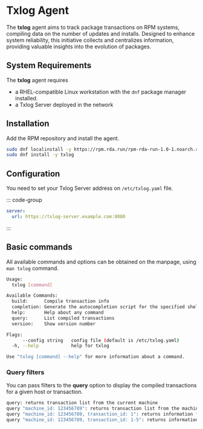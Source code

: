 # Txlog Agent

The **txlog** agent aims to track package transactions on RPM systems, compiling
data on the number of updates and installs. Designed to enhance system
reliability, this initiative collects and centralizes information, providing
valuable insights into the evolution of packages.

## System Requirements

The **txlog** agent requires

* a RHEL-compatible Linux workstation with the `dnf`
package manager installed.
* a Txlog Server deployed in the network

## Installation

Add the RPM repository and install the agent.

```bash
sudo dnf localinstall -y https://rpm.rda.run/rpm-rda-run-1.0-1.noarch.rpm
sudo dnf install -y txlog
```

## Configuration

You need to set your Txlog Server address on `/etc/txlog.yaml` file.

::: code-group

```yaml [/etc/txlog.yaml]
server:
  url: https://txlog-server.example.com:8080
```

:::

## Basic commands

All available commands and options can be obtained on the manpage, using `man
txlog` command.

```bash
Usage:
  txlog [command]

Available Commands:
  build:      Compile transaction info
  completion: Generate the autocompletion script for the specified shell
  help:       Help about any command
  query:      List compiled transactions
  version:    Show version number

Flags:
      --config string   config file (default is /etc/txlog.yaml)
  -h, --help            help for txlog

Use "txlog [command] --help" for more information about a command.
```

### Query filters

You can pass filters to the **query** option to display the compiled
transactions for a given host or transaction.

```bash
query: returns transaction list from the current machine
query "machine_id: 123456789": returns transaction list from the machine in question
query "machine_id: 123456789, transaction_id: 1": returns information from transaction `1`
query "machine_id: 123456789, transaction_id: 1-5": returns information from transactions `1` through `5`
```
